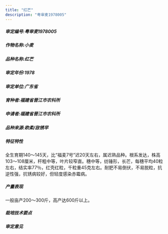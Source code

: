 ```yaml
---
title: "红芒"
description: "粤审麦1978005"
---
```

##### 审定编号:粤审麦1978005

##### 作物名称:小麦

##### 品种名称:红芒

##### 审定年份:1978

##### 审定单位:广东省

##### 育种者:福建省晋江市农科所

##### 申请者:福建省晋江市农科所

##### 品种来源:欧柔/敌锈早

##### 特征特性
全生育期140～145天，比“福麦7号”迟20天左右，属迟熟品种。根系发达，株高103～108厘米，秆粗中等，叶片较窄直。穗中等，纺锤形，长芒，每穗平均40粒左右，结实率77％，红壳红粒，千粒重45克左右。耐肥不易倒伏，不易脱粒，抗逆性强，抗锈病较好，但轻度感染赤霉病。

##### 产量表现
一般亩产200～300斤，高产达600斤以上。

##### 栽培技术要点
 

##### 审定意见

